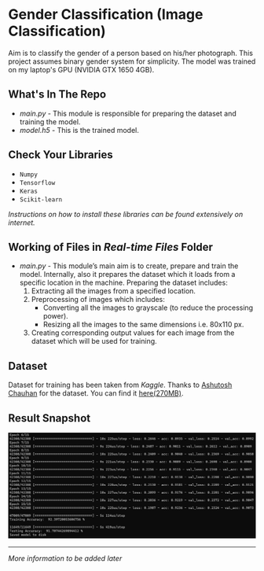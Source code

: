 # Gender Classification (Image Classification)

Aim is to classify the gender of a person based on his/her photograph. This project assumes binary gender system for simplicity. The model was trained on my laptop's GPU (NVIDIA GTX 1650 4GB).

## What's In The Repo

* *main.py* - This module is responsible for preparing the dataset and training the model.
* *model.h5* - This is the trained model.

## Check Your Libraries

* `Numpy`
* `Tensorflow`
* `Keras`
* `Scikit-learn`

*Instructions on how to install these libraries can be found extensively on internet.*

## Working of Files in *Real-time Files* Folder

* *main.py* - This module’s main aim is to create, prepare and train the model. Internally, also it prepares the dataset which it loads from a specific location in the machine.
Preparing the dataset includes:
   1. Extracting all the images from a specified location.
   2. Preprocessing of images which includes:
      - Converting all the images to grayscale (to reduce the processing power).
      - Resizing all the images to the same dimensions i.e. 80x110 px.
   3. Creating corresponding output values for each image from the dataset which will be used for training.

## Dataset

Dataset for training has been taken from *Kaggle*. Thanks to [Ashutosh Chauhan](https://www.kaggle.com/cashutosh) for the dataset. You can find it [here(270MB)](https://www.kaggle.com/cashutosh/gender-classification-dataset).

## Result Snapshot

![training_and_testing](/accuracyResult.PNG)

***

*More information to be added later*
